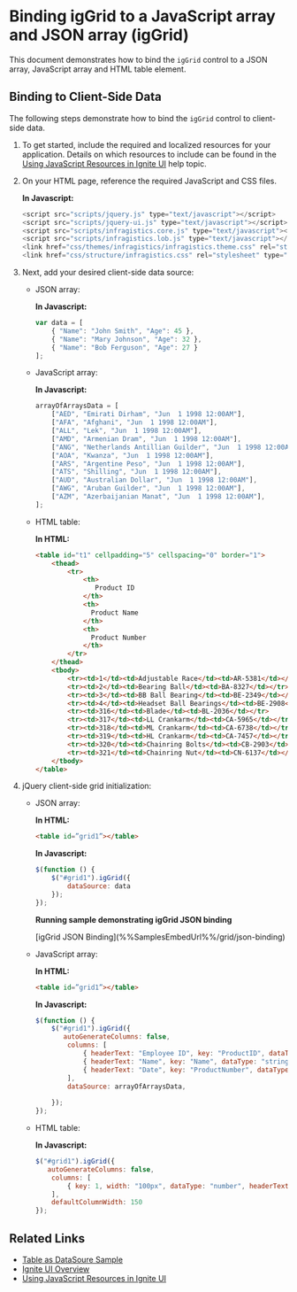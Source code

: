 ﻿<!--
|metadata|
{
    "fileName": "iggrid-binding-to-javascript-array-and-json-array",
    "controlName": "",
    "tags": []
}
|metadata|
-->

# Binding igGrid to a JavaScript array and JSON array (igGrid)


This document demonstrates how to bind the `igGrid` control to a JSON array, JavaScript array and HTML table element.

## Binding to Client-Side Data

The following steps demonstrate how to bind the `igGrid` control to client-side data.

1.  To get started, include the required and localized resources for your application. Details on which resources to include can be found in the [Using JavaScript Resources in Ignite UI](Deployment-Guide-JavaScript-Resources.html) help topic.
2.  On your HTML page, reference the required JavaScript and CSS files.

    **In Javascript:**

    ```js
    <script src="scripts/jquery.js" type="text/javascript"></script>
    <script src="scripts/jquery-ui.js" type="text/javascript"></script>
    <script src="scripts/infragistics.core.js" type="text/javascript"></script>
	<script src="scripts/infragistics.lob.js" type="text/javascript"></script>
    <link href="css/themes/infragistics/infragistics.theme.css" rel="stylesheet" type="text/css" />
    <link href="css/structure/infragistics.css" rel="stylesheet" type="text/css" />
    ```

3.  Next, add your desired client-side data source:

    -   JSON array:

	    **In Javascript:**
	
	    ```js
	    var data = [ 
			{ "Name": "John Smith", "Age": 45 },
			{ "Name": "Mary Johnson", "Age": 32 },
			{ "Name": "Bob Ferguson", "Age": 27 }
		];
	    ```

    -   JavaScript array:

	    **In Javascript:**
	
	    ```js
	    arrayOfArraysData = [
			["AED", "Emirati Dirham", "Jun  1 1998 12:00AM"],
			["AFA", "Afghani", "Jun  1 1998 12:00AM"],
			["ALL", "Lek", "Jun  1 1998 12:00AM"],
			["AMD", "Armenian Dram", "Jun  1 1998 12:00AM"],
			["ANG", "Netherlands Antillian Guilder", "Jun  1 1998 12:00AM"],
			["AOA", "Kwanza", "Jun  1 1998 12:00AM"],
			["ARS", "Argentine Peso", "Jun  1 1998 12:00AM"],
			["ATS", "Shilling", "Jun  1 1998 12:00AM"],
			["AUD", "Australian Dollar", "Jun  1 1998 12:00AM"],
			["AWG", "Aruban Guilder", "Jun  1 1998 12:00AM"],
			["AZM", "Azerbaijanian Manat", "Jun  1 1998 12:00AM"],
		];
	    ```

    -   HTML table:

	    **In HTML:**
	
		```html
		<table id="t1" cellpadding="5" cellspacing="0" border="1">
			<thead>
			    <tr>
			        <th>
			           Product ID 
			        </th>
			        <th>
			          Product Name
			        </th>
			        <th>
			          Product Number  
			        </th>
			    </tr>
			</thead>
			<tbody>
			    <tr><td>1</td><td>Adjustable Race</td><td>AR-5381</td></tr>
			    <tr><td>2</td><td>Bearing Ball</td><td>BA-8327</td></tr>
			    <tr><td>3</td><td>BB Ball Bearing</td><td>BE-2349</td></tr>
			    <tr><td>4</td><td>Headset Ball Bearings</td><td>BE-2908</td></tr>
			    <tr><td>316</td><td>Blade</td><td>BL-2036</td></tr>
			    <tr><td>317</td><td>LL Crankarm</td><td>CA-5965</td></tr>
			    <tr><td>318</td><td>ML Crankarm</td><td>CA-6738</td></tr>
			    <tr><td>319</td><td>HL Crankarm</td><td>CA-7457</td></tr>
			    <tr><td>320</td><td>Chainring Bolts</td><td>CB-2903</td></tr>
			    <tr><td>321</td><td>Chainring Nut</td><td>CN-6137</td></tr>
			</tbody>
		</table>
		```

4.  jQuery client-side grid initialization:

    - JSON array:
        
	    **In HTML:**

        ```html
        <table id=”grid1”></table>
        ```

		**In Javascript:**

	    ```js
	    $(function () {
            $("#grid1").igGrid({
                dataSource: data
            });
        });
	    ```
		**Running sample demonstrating igGrid JSON binding**
		<div class="embed-sample">
			[igGrid JSON Binding](%%SamplesEmbedUrl%%/grid/json-binding)
		</div>

    -   JavaScript array:

	    **In HTML:**
	
	    ```html
	    <table id=”grid1”></table>
	    ```
	
	    **In Javascript:**
	
	    ```js
	    $(function () {
            $("#grid1").igGrid({
               autoGenerateColumns: false,
                columns: [
                    { headerText: "Employee ID", key: "ProductID", dataType: "string" },
                    { headerText: "Name", key: "Name", dataType: "string" },
                    { headerText: "Date", key: "ProductNumber", dataType: "string" },
                ],
                dataSource: arrayOfArraysData,
                
            });
        });
	    ```
    -   HTML table:

		**In Javascript:**

        ```js
        $("#grid1").igGrid({
           autoGenerateColumns: false,
            columns: [
        		{ key: 1, width: "100px", dataType: "number", headerText: "[Custom Header]" }
            ],
        	defaultColumnWidth: 150    
        });
        ```

## Related Links

-   [Table as DataSoure Sample](iggrid-binding-to-datatable.html)
-   [Ignite UI Overview](NetAdvantage-for-jQuery-Overview.html)
-   [Using JavaScript Resources in Ignite UI](Deployment-Guide-JavaScript-Resources.html)

 

 


